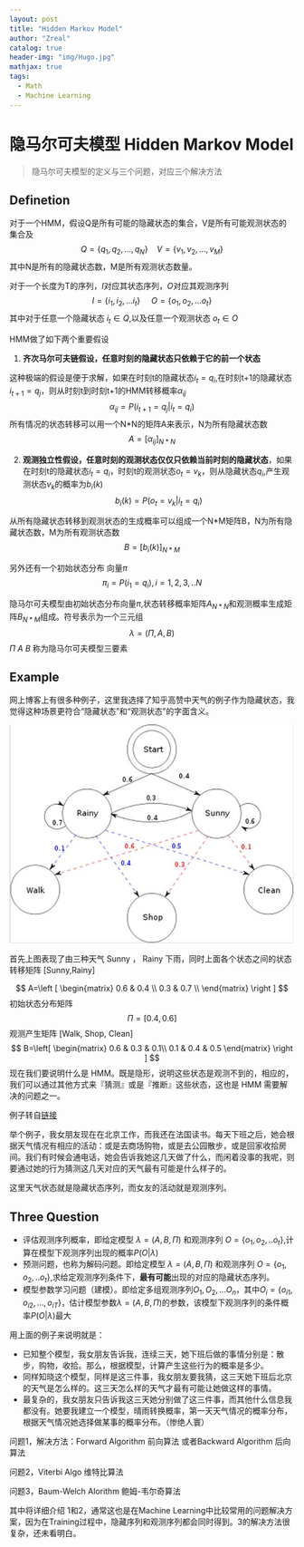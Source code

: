 ```yaml
---
layout: post
title: "Hidden Markov Model"
author: "Zreal"
catalog: true
header-img: "img/Hugo.jpg"
mathjax: true
tags:
  - Math
  - Machine Learning
---
```


# 隐马尔可夫模型  Hidden Markov Model

>隐马尔可夫模型的定义与三个问题，对应三个解决方法

## Definetion

对于一个HMM，假设Q是所有可能的隐藏状态的集合，V是所有可能观测状态的集合及
$$
Q=\{ q_1,q_2,...,q_N \} \ \ \ \ V=\{v_1,v_2,...,v_M\}
$$
其中N是所有的隐藏状态数，M是所有观测状态数量。

对于一个长度为T的序列，$I$对应其状态序列，$O$对应其观测序列
$$
I=\{i_1,i_2,...i_t\} \ \ \ \ \ O=\{o_1,o_2,...o_t\}
$$
其中对于任意一个隐藏状态 $i_t \in Q$,以及任意一个观测状态 $o_t \in O$

HMM做了如下两个重要假设

1. **齐次马尔可夫链假设，任意时刻的隐藏状态只依赖于它的前一个状态**

这种极端的假设是便于求解，如果在时刻t的隐藏状态$i_t=q_i$,在时刻t+1的隐藏状态$i_{t+1}=q_j$，则从时刻t到时刻t+1的HMM转移概率$\alpha_{ij}$
$$
\alpha_{ij}=P(i_{t+1}=q_j| i_{t}=q_i)
$$
所有情况的状态转移可以用一个N\*N的矩阵A来表示，N为所有隐藏状态数
$$
A=[\alpha_{ij}]_{N*N}
$$


2. **观测独立性假设，任意时刻的观测状态仅仅只依赖当前时刻的隐藏状态**，如果在时刻t的隐藏状态$i_t=q_i$，时刻t的观测状态$o_t=v_k$，则从隐藏状态$q_i$,产生观测状态$v_k$的概率为$b_i(k)$
   $$
   b_i(k)=P(o_t=v_k|i_t=q_i)
   $$

从所有隐藏状态转移到观测状态的生成概率可以组成一个N\*M矩阵B，N为所有隐藏状态数，M为所有观测状态数
$$
B=[b_i(k)]_{N*M}
$$


另外还有一个初始状态分布 向量$\pi$
$$
\pi_i=P(i_1=q_i),i=1,2,3,..N
$$


隐马尔可夫模型由初始状态分布向量$\pi$,状态转移概率矩阵$A_{N*N}$和观测概率生成矩阵$B_{N*M}$组成。符号表示为一个三元组
$$
\lambda=(\Pi,A,B)
$$
$\Pi\ A\ B$ 称为隐马尔可夫模型三要素

## Example

网上博客上有很多种例子，这里我选择了知乎高赞中天气的例子作为隐藏状态，我觉得这种场景更符合“隐藏状态”和“观测状态”的字面含义。

![HMM_1](/img/post/HMM_1.jpg)

首先上图表现了由三种天气 Sunny ， Rainy 下雨，同时上面各个状态之间的状态转移矩阵 [Sunny,Rainy]

$$
A=\left [
\begin{matrix}
0.6 & 0.4  \\
0.3 & 0.7 \\
\end{matrix}
\right ]
$$
初始状态分布矩阵
$$
\Pi=[0.4,0.6]
$$
观测产生矩阵 [Walk, Shop, Clean]
$$
B=\left[
\begin{matrix}
0.6 & 0.3 & 0.1\\
0.1 & 0.4 & 0.5
\end{matrix}
\right
]
$$
现在我们要说明什么是 HMM。既是隐形，说明这些状态是观测不到的，相应的，我们可以通过其他方式来『猜测』或是『推断』这些状态，这也是 HMM 需要解决的问题之一。

例子转自[链接](https://www.zhihu.com/question/20962240/answer/64187492)

举个例子，我女朋友现在在北京工作，而我还在法国读书。每天下班之后，她会根据天气情况有相应的活动：或是去商场购物，或是去公园散步，或是回家收拾房间。我们有时候会通电话，她会告诉我她这几天做了什么，而闲着没事的我呢，则要通过她的行为猜测这几天对应的天气最有可能是什么样子的。

这里天气状态就是隐藏状态序列，而女友的活动就是观测序列。



## Three Question

- 评估观测序列概率，即给定模型 $\lambda=(A,B,\Pi)$ 和观测序列 $O=\{o_1,o_2,..o_t\}$,计算在模型下观测序列出现的概率$P(O|\lambda)$
- 预测问题，也称为解码问题。即给定模型 $\lambda=(A,B,\Pi)$ 和观测序列 $O=\{o_1,o_2,..o_t\}$,求给定观测序列条件下，**最有可能**出现的对应的隐藏状态序列。
- 模型参数学习问题（建模）。即给定多组观测序列${O_1,O_2,...O_n}$，其中$O_i=\{o_{i1},o_{i2},...,o_{iT} \}$，估计模型参数$\lambda=(A,B,\Pi)$的参数，该模型下观测序列的条件概率$P(O|\lambda)$最大

用上面的例子来说明就是：

- 已知整个模型，我女朋友告诉我，连续三天，她下班后做的事情分别是：散步，购物，收拾。那么，根据模型，计算产生这些行为的概率是多少。
- 同样知晓这个模型，同样是这三件事，我女朋友要我猜，这三天她下班后北京的天气是怎么样的。这三天怎么样的天气才最有可能让她做这样的事情。
- 最复杂的，我女朋友只告诉我这三天她分别做了这三件事，而其他什么信息我都没有。她要我建立一个模型，晴雨转换概率，第一天天气情况的概率分布，根据天气情况她选择做某事的概率分布。（惨绝人寰）



问题1，解决方法：Forward Algorithm 前向算法 或者Backward Algorithm 后向算法

问题2，Viterbi Algo 维特比算法

问题3，Baum-Welch Alorithm 鲍姆-韦尔奇算法

其中将详细介绍 1和2，通常这也是在Machine Learning中比较常用的问题解决方案，因为在Training过程中，隐藏序列和观测序列都会同时得到。3的解决方法很复杂，还未看明白。







